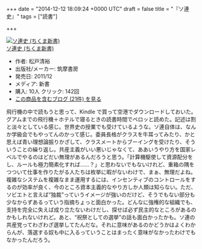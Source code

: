 
+++
date = "2014-12-12 18:09:24 +0000 UTC"
draft = false
title = "『ソ連史』"
tags = ["読書"]

+++
<div class="hatena-asin-detail"><a href="http://www.amazon.co.jp/exec/obidos/ASIN/4480066381/bestylesnet-22/"><img src="http://ecx.images-amazon.com/images/I/41uPFrCQlML._SL160_.jpg" class="hatena-asin-detail-image" alt="ソ連史 (ちくま新書)" title="ソ連史 (ちくま新書)"/></a><div class="hatena-asin-detail-info"><a href="http://www.amazon.co.jp/exec/obidos/ASIN/4480066381/bestylesnet-22/">ソ連史 (ちくま新書)</a><ul><li><span class="hatena-asin-detail-label">作者:</span> 松戸清裕</li><li><span class="hatena-asin-detail-label">出版社/メーカー:</span> 筑摩書房</li><li><span class="hatena-asin-detail-label">発売日:</span> 2011/12</li><li><span class="hatena-asin-detail-label">メディア:</span> 新書</li><li><span class="hatena-asin-detail-label">購入</span>: 10人 <span class="hatena-asin-detail-label">クリック</span>: 142回</li><li><a href="http://d.hatena.ne.jp/asin/4480066381/bestylesnet-22" target="_blank">この商品を含むブログ (21件) を見る</a></li></ul></div><div class="hatena-asin-detail-foot"></div></div>飛行機の中で読もうと思って、Kindle で買って空港でダウンロードしておいた。グアムまでの飛行機＋ホテルで寝るときの読書時間でペロッと読めた。記述は割と淡々としている感じ。世界史の授業でも受けているような。ソ連自体は、なんか学級会でもやってんのかって感じ。委員長格がクラスを牛耳ってみたり、かと思えば青い理想論振りかざして、クラスメートからブーイングを受けたり、そういうことの繰り返し。共産主義がいい悪いじゃなくて、ああいうやり方を国家レベルでやるのはどだい無理があるんだろうと思う。「計算機駆使して資源配分をし、ルールも極力簡素化すれば……？」と思わないでもないけれど、重箱の隅をつついて仕事を作りたがる人たちは枚挙に暇がないわけで、まぁ、無理だよね。複雑なシステムを複雑なまま運用するには、インセンティブのコントロールをするのが効率が良く、今のところ資本主義的なやり方しか人類は知らない。ただ、ソビエトと言えば“独裁”っていうイメージが強いのだけど、そうでもない部分も少なからずあるっていう指摘ちょっと面白かった。どんなに強権的な組織でも、支持を完全に失えば成り立たないわけだし、探せば必ず民主的なところがあるのかもしれないけれど。あと、“祝祭としての選挙”の話も面白かったかも。ソ連の共産党ってわざわざ選挙してたんだな。それに意味があるのかどうかはよくわからんが、落選する奴も中に入るっていうことはまったく意味がなかったわけでもなかったんだろう。



